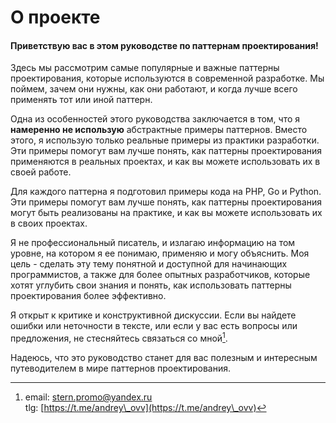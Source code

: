 # О проекте

#### Приветствую вас в этом руководстве по паттернам проектирования! <a href="#privetstvuyu-vas-v-etom-rukovodstve-po-patternam-proektirovaniya" id="privetstvuyu-vas-v-etom-rukovodstve-po-patternam-proektirovaniya"></a>

Здесь мы рассмотрим самые популярные и важные паттерны проектирования, которые используются в современной разработке. Мы поймем, зачем они нужны, как они работают, и когда лучше всего применять тот или иной паттерн.

Одна из особенностей этого руководства заключается в том, что я **намеренно не использую** абстрактные примеры паттернов. Вместо этого, я использую только реальные примеры из практики разработки. Эти примеры помогут вам лучше понять, как паттерны проектирования применяются в реальных проектах, и как вы можете использовать их в своей работе.

Для каждого паттерна я подготовил примеры кода на PHP, Go и Python. Эти примеры помогут вам лучше понять, как паттерны проектирования могут быть реализованы на практике, и как вы можете использовать их в своих проектах.

Я не профессиональный писатель, и излагаю информацию на том уровне, на котором я ее понимаю, применяю и могу объяснить. Моя цель - сделать эту тему понятной и доступной для начинающих программистов, а также для более опытных разработчиков, которые хотят углубить свои знания и понять, как использовать паттерны проектирования более эффективно.

Я открыт к критике и конструктивной дискуссии. Если вы найдете ошибки или неточности в тексте, или если у вас есть вопросы или предложения, не стесняйтесь связаться со мной[^1].

Надеюсь, что это руководство станет для вас полезным и интересным путеводителем в мире паттернов проектирования.

[^1]: email: stern.promo@yandex.ru\
    tlg: [https://t.me/andrey\_ovv](https://t.me/andrey\_ovv)
